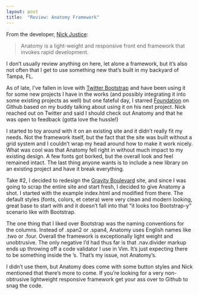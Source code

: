 ```yaml
---
layout: post
title:  "Review: Anatomy Framework"
---
```


From the developer, [Nick Justice](https://github.com/niix):

> Anatomy is a light-weight and responsive front end framework that invokes rapid development.

I don’t usually review anything on here, let alone a framework, but it’s also not often that I get to use something new that’s built in my backyard of Tampa, FL.

As of late, I’ve fallen in love with [Twitter Bootstrap](http://twitter.github.com/bootstrap/) and have been using it for some new projects I have in the works (and possibly integrating it into some existing projects as well) but one fateful day, I starred [Foundation](http://foundation.zurb.com/) on Github based on my buddy talking about using it on his next project. Nick reached out on Twitter and said I should check out Anatomy and that he was open to feedback (gotta love the hussle!)

I started to toy around with it on an existing site and it didn’t really fit my needs. Not the framework itself, but the fact that the site was built without a grid system and I couldn’t wrap my head around how to make it work nicely. What was cool was that Anatomy fell right in without much impact to my existing design. A few fonts got borked, but the overall look and feel remained intact. The last thing anyone wants is to include a new library on an existing project and have it break everything.

Take #2, I decided to redesign the [Gravity Boulevard](http://gravityblvd.com) site, and since I was going to scrap the entire site and start fresh, I decided to give Anatomy a shot. I started with the example index.html and modified from there. The default styles (fonts, colors, et cetera) were very clean and modern looking, great base to start with and it doesn’t fall into that “it looks too Bootstrap-y” scenario like with Bootstrap.

The one thing that I liked over Bootstrap was the naming conventions for the columns. Instead of .span2 or .span4, Anatomy uses English names like .two or .four. Overall the framework is exceptionally light weight and unobtrusive. The only negative I’d had thus far is that .nav.divider markup ends up throwing off a code validator I use in Vim. It’s just expecting there to be something inside the <span>’s. That’s my issue, not Anatomy’s.

I didn’t use them, but Anatomy does come with some button styles and Nick mentioned that there’s more to come. If you’re looking for a very non-obtrusive lightweight responsive framework get your ass over to Github to snag the code.
